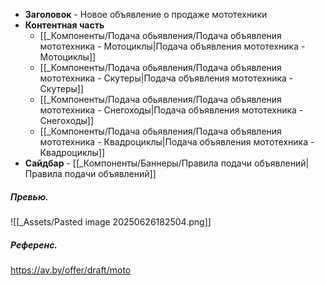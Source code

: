- **Заголовок** - Новое объявление о продаже мототехники
- **Контентная часть**
  - [[_Компоненты/Подача обьявления/Подача объявления мототехника - Мотоциклы|Подача объявления мототехника - Мотоциклы]]
  - [[_Компоненты/Подача обьявления/Подача объявления мототехника - Скутеры|Подача объявления мототехника - Скутеры]]
  - [[_Компоненты/Подача обьявления/Подача объявления мототехника -  Снегоходы|Подача объявления мототехника -  Снегоходы]]
  - [[_Компоненты/Подача обьявления/Подача объявления мототехника -  Квадроциклы|Подача объявления мототехника -  Квадроциклы]]
- **Сайдбар** - [[_Компоненты/Баннеры/Правила подачи объявлений|Правила подачи объявлений]]

##### Превью.
![[_Assets/Pasted image 20250626182504.png]]

##### Референс.
https://av.by/offer/draft/moto